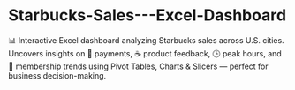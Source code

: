# Starbucks-Sales---Excel-Dashboard
📊 Interactive Excel dashboard analyzing Starbucks sales across U.S. cities. Uncovers insights on 🧾 payments, ☕ product feedback, 🕒 peak hours, and 👥 membership trends using Pivot Tables, Charts &amp; Slicers — perfect for business decision-making.
